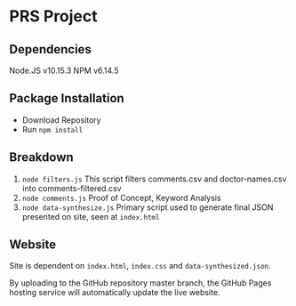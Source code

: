 # PRS Project

## Dependencies
Node.JS v10.15.3
NPM v6.14.5

## Package Installation
- Download Repository
- Run `npm install`

## Breakdown
1. `node filters.js`
    This script filters comments.csv and doctor-names.csv into comments-filtered.csv
2. `node comments.js`
    Proof of Concept, Keyword Analysis
3. `node data-synthesize.js`
    Primary script used to generate final JSON presented on site, seen at `index.html`

## Website
Site is dependent on `index.html`, `index.css` and `data-synthesized.json`.

By uploading to the GitHub repository master branch, the GitHub Pages hosting service will automatically update the live website.